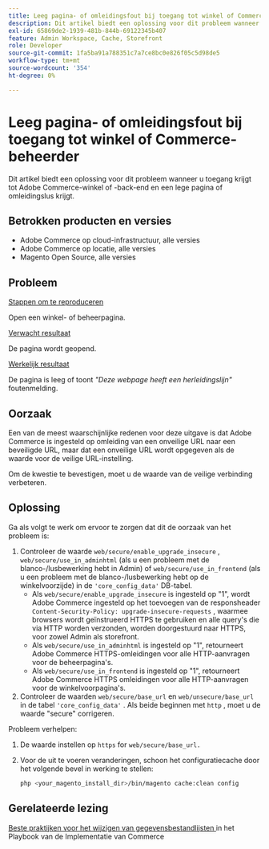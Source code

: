 ```yaml
---
title: Leeg pagina- of omleidingsfout bij toegang tot winkel of Commerce-beheerder
description: Dit artikel biedt een oplossing voor dit probleem wanneer u toegang krijgt tot Adobe Commerce-winkel of -back-end en een lege pagina of omleidingslus krijgt.
exl-id: 65869de2-1939-481b-844b-69122345b407
feature: Admin Workspace, Cache, Storefront
role: Developer
source-git-commit: 1fa5ba91a788351c7a7ce8bc0e826f05c5d98de5
workflow-type: tm+mt
source-wordcount: '354'
ht-degree: 0%

---
```


# Leeg pagina- of omleidingsfout bij toegang tot winkel of Commerce-beheerder

Dit artikel biedt een oplossing voor dit probleem wanneer u toegang krijgt tot Adobe Commerce-winkel of -back-end en een lege pagina of omleidingslus krijgt.

## Betrokken producten en versies

* Adobe Commerce op cloud-infrastructuur, alle versies
* Adobe Commerce op locatie, alle versies
* Magento Open Source, alle versies

## Probleem

<u> Stappen om te reproduceren </u>

Open een winkel- of beheerpagina.

<u> Verwacht resultaat </u>

De pagina wordt geopend.

<u> Werkelijk resultaat </u>

De pagina is leeg of toont *&quot;Deze webpage heeft een herleidingslijn&quot;* foutenmelding.

## Oorzaak

Een van de meest waarschijnlijke redenen voor deze uitgave is dat Adobe Commerce is ingesteld op omleiding van een onveilige URL naar een beveiligde URL, maar dat een onveilige URL wordt opgegeven als de waarde voor de veilige URL-instelling.

Om de kwestie te bevestigen, moet u de waarde van de veilige verbinding verbeteren.

## Oplossing

Ga als volgt te werk om ervoor te zorgen dat dit de oorzaak van het probleem is:

1. Controleer de waarde `web/secure/enable_upgrade_insecure` , `web/secure/use_in_adminhtml` (als u een probleem met de blanco-/lusbewerking hebt in Admin) of `web/secure/use_in_frontend` (als u een probleem met de blanco-/lusbewerking hebt op de winkelvoorzijde) in de `'core_config_data'` DB-tabel.
   * Als `web/secure/enable_upgrade_insecure` is ingesteld op &quot;1&quot;, wordt Adobe Commerce ingesteld op het toevoegen van de responsheader `Content-Security-Policy: upgrade-insecure-requests` , waarmee browsers wordt geïnstrueerd HTTPS te gebruiken en alle query&#39;s die via HTTP worden verzonden, worden doorgestuurd
naar HTTPS, voor zowel Admin als storefront.
   * Als `web/secure/use_in_adminhtml` is ingesteld op &quot;1&quot;, retourneert Adobe Commerce HTTPS-omleidingen voor alle HTTP-aanvragen voor de beheerpagina&#39;s.
   * Als `web/secure/use_in_frontend` is ingesteld op &quot;1&quot;, retourneert Adobe Commerce HTTPS omleidingen voor alle HTTP-aanvragen voor de winkelvoorpagina&#39;s.
1. Controleer de waarden `web/secure/base_url` en `web/unsecure/base_url` in de tabel `'core_config_data'` . Als beide beginnen met    `http` , moet u de waarde &quot;secure&quot; corrigeren.

Probleem verhelpen:

1. De waarde instellen op `https` for `web/secure/base_url.`
1. Voor de uit te voeren veranderingen, schoon het configuratiecache door het volgende bevel in werking te stellen:

   ```bash
   php <your_magento_install_dir>/bin/magento cache:clean config
   ```

## Gerelateerde lezing

[ Beste praktijken voor het wijzigen van gegevensbestandlijsten ](https://experienceleague.adobe.com/nl/docs/commerce-operations/implementation-playbook/best-practices/development/modifying-core-and-third-party-tables#why-adobe-recommends-avoiding-modifications) in het Playbook van de Implementatie van Commerce
